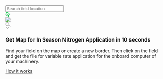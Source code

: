 <html lang="ru"><head><title>TestQuest</title><meta charset="utf-8"/><meta name="viewport" content="width=device-width, height=device-height, initial-scale=1"/><link rel="stylesheet" href="/css/style.css"/><link rel="stylesheet" href="/css/jquery.autocomplete.css"/><link rel="stylesheet" href="../assets/fonts/stylesheet.css"/></head><body><div class="container"><div class="a"></div><div class="card__item"><div class="card__header"><div class="card__logo" data-target="search" data-is-hidden="1" data-animate="1"><div class="logo-hidden"><input class="card__search-input" type="text" placeholder="Search field location" id="search"/><div class="logo"><svg width="13" height="17" viewBox="0 0 13 17" fill="none" xmlns="http://www.w3.org/2000/svg">
<path fill-rule="evenodd" clip-rule="evenodd" d="M2.49556 0.660592C2.49556 0.660592 0.394531 3.71413 0.394531 8.177C0.394531 10.6307 1.12086 12.2078 2.10161 13.1096C3.08237 14.0114 4.18623 14.1834 4.76073 14.1834C6.01642 14.1834 6.89048 13.5207 7.61681 13.2103L6.82892 11.2305C5.8851 11.6332 5.13415 12.0359 4.76073 12.0359C4.54324 12.0359 3.98515 11.9646 3.51324 11.5325C3.04133 11.1005 2.49556 10.2239 2.49556 8.177C2.49556 5.02698 3.53786 3.1353 3.94001 2.47258C5.23674 2.95075 6.75096 3.22758 8.14207 3.84835C8.96278 4.21327 9.63576 4.69982 10.1118 5.29123C10.5878 5.88265 10.8997 6.5957 10.8997 7.70722C10.8997 8.76841 10.5016 9.28432 10.1118 9.65343C10.0461 9.71635 10.0092 9.73732 9.94763 9.78765C9.37724 8.45383 8.45804 7.15356 7.0259 5.9959L5.74558 7.70722C8.96278 10.3078 8.79864 13.3865 8.79864 16.3309H10.8997C10.8997 15.0642 10.8915 13.5207 10.5714 11.9352C10.8545 11.7842 11.2074 11.5577 11.5562 11.2305C12.2826 10.551 13.0007 9.36821 13.0007 7.70722C13.0007 6.16367 12.5206 4.8676 11.7532 3.91546C10.9858 2.96333 9.96815 2.35094 8.96278 1.90214C6.94793 1.00453 3.63213 0.314582 3.00428 0L2.49556 0.660592Z" fill="#20BF55"/>
</svg>
</div></div><img class="logo-show" src="../assets/icons/Logo.png"/></div><div class="button__container"><div class="fa-search card__button" data-control="search" data-active="1"><svg width="16" height="14" viewBox="0 0 16 14" fill="none" xmlns="http://www.w3.org/2000/svg">
<path fill-rule="evenodd" clip-rule="evenodd" d="M10.1053 5.97869C10.1053 8.17998 8.29556 9.96448 6.06317 9.96448C3.83077 9.96448 2.02106 8.17998 2.02106 5.97869C2.02106 3.7774 3.83077 1.9929 6.06317 1.9929C8.29556 1.9929 10.1053 3.7774 10.1053 5.97869ZM10.2052 10.3449C9.12129 11.3451 7.66475 11.9574 6.06317 11.9574C2.71457 11.9574 0 9.28063 0 5.97869C0 2.67675 2.71457 0 6.06317 0C9.41176 0 12.1263 2.67675 12.1263 5.97869C12.1263 6.98233 11.8755 7.92822 11.4324 8.75873L15.6397 12.2399C16.0673 12.5937 16.123 13.2222 15.7643 13.6438C15.4056 14.0653 14.7682 14.1203 14.3406 13.7666L10.2052 10.3449Z" fill="#9B9B9B" fill-opacity="0.75"/>
</svg>
</div><div class="delimiter"></div><div class="fa-angle-up card__button" data-control="content" data-active="1"><svg width="12" height="8" viewBox="0 0 12 8" fill="none" xmlns="http://www.w3.org/2000/svg">
<path fill-rule="evenodd" clip-rule="evenodd" d="M1.1718 1.1718C0.781275 1.56232 0.781275 2.19549 1.1718 2.58601L5.41444 6.82865C5.61697 7.03118 5.88476 7.12868 6.15012 7.12114C6.41561 7.12879 6.68356 7.0313 6.88619 6.82867L11.1288 2.58602C11.5194 2.1955 11.5194 1.56234 11.1288 1.17181C10.7383 0.781287 10.1051 0.781287 9.71462 1.17181L6.15032 4.73611L2.58601 1.1718C2.19549 0.781275 1.56232 0.781275 1.1718 1.1718Z" fill="#9B9B9B" fill-opacity="0.75"/>
</svg>
</div></div></div><div class="card__body" data-target="content" data-is-hidden="1" data-animate="1"><h3 class="card__title">Get Map for In Season Nitrogen Application  in 10 seconds</h3><p class="card__description">Find your field on the map or create a new border. Then click on the field and get the file for variable rate application for the onboard computer of your machinery.</p><a class="card__link" href="#">How it works</a></div></div></div><script src="../js/jquery.min.js"></script><script src="../js/jquery.autocomplete.js"></script><script src="../js/script.js"></script></body></html>
